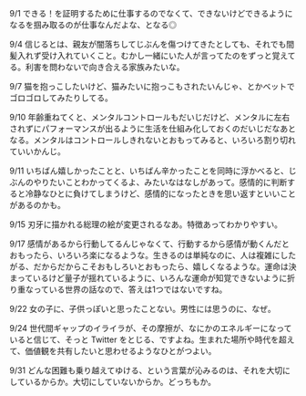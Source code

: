 9/1
できる！を証明するために仕事するのでなくて、できないけどできるようになるを掴み取るのが仕事なんだよな、となる◎

9/4
信じるとは、親友が闇落ちしてじぶんを傷つけてきたとしても、それでも間髪入れず受け入れていくこと。むかし一緒にいた人が言ってたのをずっと覚えてる。利害を問わないで向き合える家族みたいな。

9/7
猫を抱っこしたいけど、猫みたいに抱っこもされたいんじゃ、とかベットでゴロゴロしてみたりしてる。

9/10
年齢重ねてくと、メンタルコントロールもだいじだけど、メンタルに左右されずにパフォーマンスが出るように生活を仕組み化しておくのだいじだなあとなる。メンタルはコントロールしきれないとおもってみると、いろいろ割り切れていいかんじ。

9/11
いちばん嬉しかったことと、いちばん辛かったことを同時に浮かべると、じぶんのやりたいことわかってくるよ、みたいなはなしがあって。感情的に判断すると冷静なひとに負けてしまうけど、感情的になったときを思い返すといいことがあるのかも。

9/15
刃牙に描かれる総理の絵が変更されるなあ。特徴あってわかりやすい。

9/17
感情があるから行動してるんじゃなくて、行動するから感情が動くんだとおもったら、いろいろ楽になるような。生きるのは単純なのに、人は複雑にしたがる、だからだからこそおもしろいとおもったら、嬉しくなるような。運命は決まっているけど量子が揺れているように、いろんな運命が知覚できないように折り重なっている世界の話なので、答えは1つではないですね。

9/22
女の子に、子供っぽいと思ったことない。男性には思うのに、なぜ。

9/24
世代間ギャップのイライラが、その摩擦が、なにかのエネルギーになっていると信じて、そっと Twitter をとじる、ですよね。生まれた場所や時代を超えて、価値観を共有したいと思わせるようなひとがつよい。

9/31
どんな困難も乗り越えてゆける、という言葉が沁みるのは、それを大切にしているからか。大切にしていないからか。どっちもか。
